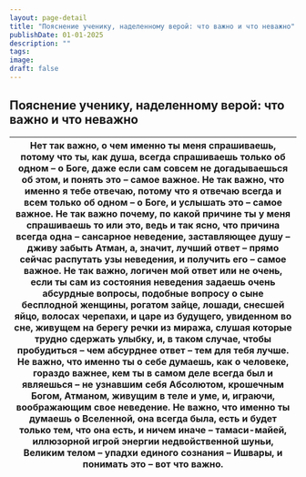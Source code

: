```yaml
---
layout: page-detail
title: "Пояснение ученику, наделенному верой: что важно и что неважно"
publishDate: 01-01-2025
description: ""
tags:
image:
draft: false
---
```


## Пояснение ученику, наделенному верой: что важно и что неважно
| Нет так важно, о чем именно ты меня спрашиваешь,  потому что ты, как душа,  всегда спрашиваешь только об одном – о Боге, даже если сам совсем не догадываешься об этом,  и понять это – самое важное. Не так важно, что именно я тебе отвечаю,  потому что я отвечаю всегда и всем  только об одном – о Боге, и услышать это – самое важное. Не так важно почему, по какой причине  ты у меня спрашиваешь то или это,  ведь и так ясно, что причина всегда одна – сансарное неведение,  заставляющее душу – дживу забыть Атман, а, значит, лучший ответ – прямо сейчас распутать узы неведения,  и получить его – самое важное. Не так важно, логичен мой ответ или не очень,  если ты сам из состояния неведения  задаешь очень абсурдные вопросы, подобные вопросу о сыне бесплодной женщины,  рогатом зайце,  лошади, снесшей яйцо,  волосах черепахи, и царе из будущего, увиденном во сне,  живущем на берегу речки из миража, слушая которые трудно сдержать улыбку,  и, в таком случае, чтобы пробудиться –  чем абсурднее ответ – тем для тебя лучше. Не важно, что именно ты о себе думаешь,  как о человеке,  гораздо важнее, кем ты в самом деле всегда был и являешься –  не узнавшим себя Абсолютом, крошечным Богом,  Атманом, живущим в теле и уме, и, играючи, воображающим свое неведение. Не важно, что именно ты думаешь о Вселенной,  она всегда была, есть и будет только тем,  что она есть, и ничем иначе – тамаси-майей, иллюзорной игрой энергии недвойственной шуньи,  Великим телом – упадхи единого сознания – Ишвары,  и понимать это – вот что важно. |
| ----------------------------------------------------------------------------------------------------------------------------------------------------------------------------------------------------------------------------------------------------------------------------------------------------------------------------------------------------------------------------------------------------------------------------------------------------------------------------------------------------------------------------------------------------------------------------------------------------------------------------------------------------------------------------------------------------------------------------------------------------------------------------------------------------------------------------------------------------------------------------------------------------------------------------------------------------------------------------------------------------------------------------------------------------------------------------------------------------------------------------------------------------------------------------------------------------------------------------------------------------------------------------------------------------------------------------------------------------------------------------------------------------------------------------------------------------------------------------------------------------------------------------------------------------------------------------------- |
  
  
